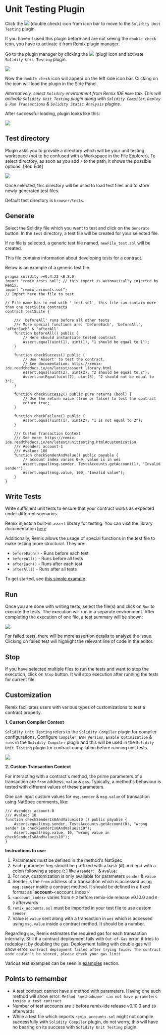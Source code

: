 # Unit Testing Plugin

Click the
![](images/a-user-testing-icon.png) (double check)
icon from icon bar to move to the `Solidity Unit Testing` plugin.

If you haven't used this plugin before and are not seeing the `double check` icon, you have to activate it from Remix plugin manager.

Go to the plugin manager by clicking the ![](images/a-plug.png) (plug) icon and activate `Solidity Unit Testing` plugin.

![](images/a-unit-testing-from-pm.png)

Now the `double check` icon will appear on the left side icon bar. Clicking on the icon will load the plugin in the Side Panel.

<i>Alternatively, select `Solidity` environment from Remix IDE `Home` tab. This will activate `Solidity Unit Testing` plugin along with `Solidity Compiler`, `Deploy & Run Transactions` & `Solidity Static Analysis` plugins.</i>

After successful loading, plugin looks like this:

![](images/a-unit-testing-feature.png)

## Test directory

Plugin asks you to provide a directory which will be your unit testing workspace (not to be confused with a Workspace in the File Explorer). To select directory, as soon as you add `/` to the path, it shows the possible options. [Rob Edit]

![](images/a-unit-testing-test-directory.png)

Once selected, this directory will be used to load test files and to store newly generated test files.

Default test directory is `browser/tests`.

## Generate

Select the Solidity file which you want to test and click on the `Generate` button. In the `test` directory, a test file will be created for your selected file.

If no file is selected, a generic test file named, `newFile_test.sol` will be created.

This file contains information about developing tests for a contract.

Below is an example of a generic test file:

```Solidity
pragma solidity >=0.4.22 <0.8.0;
import "remix_tests.sol"; // this import is automatically injected by Remix.
import "remix_accounts.sol";
// Import here the file to test.

// File name has to end with '_test.sol', this file can contain more than one testSuite contracts
contract testSuite {

    /// 'beforeAll' runs before all other tests
    /// More special functions are: 'beforeEach', 'beforeAll', 'afterEach' & 'afterAll'
    function beforeAll() public {
        // Here should instantiate tested contract
        Assert.equal(uint(1), uint(1), "1 should be equal to 1");
    }

    function checkSuccess() public {
        // Use 'Assert' to test the contract,
        // See documentation: https://remix-ide.readthedocs.io/en/latest/assert_library.html
        Assert.equal(uint(2), uint(2), "2 should be equal to 2");
        Assert.notEqual(uint(2), uint(3), "2 should not be equal to 3");
    }

    function checkSuccess2() public pure returns (bool) {
        // Use the return value (true or false) to test the contract
        return true;
    }

    function checkFailure() public {
        Assert.equal(uint(1), uint(2), "1 is not equal to 2");
    }

    /// Custom Transaction Context
    /// See more: https://remix-ide.readthedocs.io/en/latest/unittesting.html#customization
    /// #sender: account-1
    /// #value: 100
    function checkSenderAndValue() public payable {
        // account index varies 0-9, value is in wei
        Assert.equal(msg.sender, TestsAccounts.getAccount(1), "Invalid sender");
        Assert.equal(msg.value, 100, "Invalid value");
    }
}
```

## Write Tests

Write sufficient unit tests to ensure that your contract works as expected under different scenarios.

Remix injects a built-in `assert` library for testing. You can visit the library documentation [here](./assert_library).

Additionally, Remix allows the usage of special functions in the test file to make testing more structural. They are:

- `beforeEach()` - Runs before each test
- `beforeAll()` - Runs before all tests
- `afterEach()` - Runs after each test
- `afterAll()` - Runs after all tests

To get started, see [this simple example](./unittesting_examples.html#simple-example).

## Run

Once you are done with writing tests, select the file(s) and click on `Run` to execute the tests. The execution will run in a separate environment. After completing the execution of one file, a test summary will be shown:

![](images/a-unit-testing-run-result.png)

For failed tests, there will be more assertion details to analyze the issue. Clicking on failed test will highlight the relevant line of code in the editor.

## Stop

If you have selected multiple files to run the tests and want to stop the execution, click on `Stop` button. It will stop execution after running the tests for current file.

## Customization

Remix facilitates users with various types of customizations to test a contract properly.

**1. Custom Compiler Context**

`Solidity Unit Testing` refers to the `Solidity Compiler` plugin for compiler configurations. Configure `Compiler`, `EVM Version`, `Enable Optimization` & `runs` in the `Solidity Compiler` plugin and this will be used in the `Solidity Unit Testing` plugin for contract compilation before running unit tests.

![](images/a-unit-testing-custom-compiler-config.png)

**2. Custom Transaction Context**

For interacting with a contract's method, the prime parameters of a transaction are `from` address, `value` & `gas`. Typically, a method's behaviour is tested with different values of these parameters.

One can input custom values for `msg.sender` & `msg.value` of transaction using NatSpec comments, like:

```Solidity
/// #sender: account-0
/// #value: 10
function checkSenderIs0AndValueis10 () public payable {
    Assert.equal(msg.sender, TestsAccounts.getAccount(0), "wrong sender in checkSenderIs0AndValueis10");
    Assert.equal(msg.value, 10, "wrong value in checkSenderIs0AndValueis10");
}
```

<b>Instructions to use:</b>

1. Parameters must be defined in the method's NatSpec
2. Each parameter key should be prefixed with a hash (**#**) and end with a colon following a space (**:&nbsp;**) like `#sender: ` & `#value: `
3. For now, customization is only available for parameters `sender` & `value`
4. Sender is the `from` address of a transaction which is accessed using `msg.sender` inside a contract method. It should be defined in a fixed format as '**account-**<account_index>'
5. `<account_index>` varies from `0-2` before remix-ide release v0.10.0 and `0-9` afterwards
6. `remix_accounts.sol` must be imported in your test file to use custom `sender`
7. Value is `value` sent along with a transaction in `wei` which is accessed using `msg.value` inside a contract method. It should be a number.

Regarding `gas`, Remix estimates the required gas for each transaction internally. Still if a contract deployment fails with `Out-of-Gas` error, it tries to redeploy it by doubling the gas. Deployment failing with double gas will show error: `contract deployment failed after trying twice: The contract code couldn't be stored, please check your gas limit`

Various test examples can be seen in [examples](https://remix-ide.readthedocs.io/en/latest/unittesting_examples.html) section.

## Points to remember

- A test contract cannot have a method with parameters. Having one such method will show error: `Method 'methodname' can not have parameters inside a test contract`
- Number of test accounts are `3` before remix-ide release v0.10.0 and `10` afterwards
- While a test file which imports `remix_accounts.sol` might not compile successfully with `Solidity Compiler` plugin, do not worry, this will have no bearing on its success with `Solidity Unit Testing` plugin.
